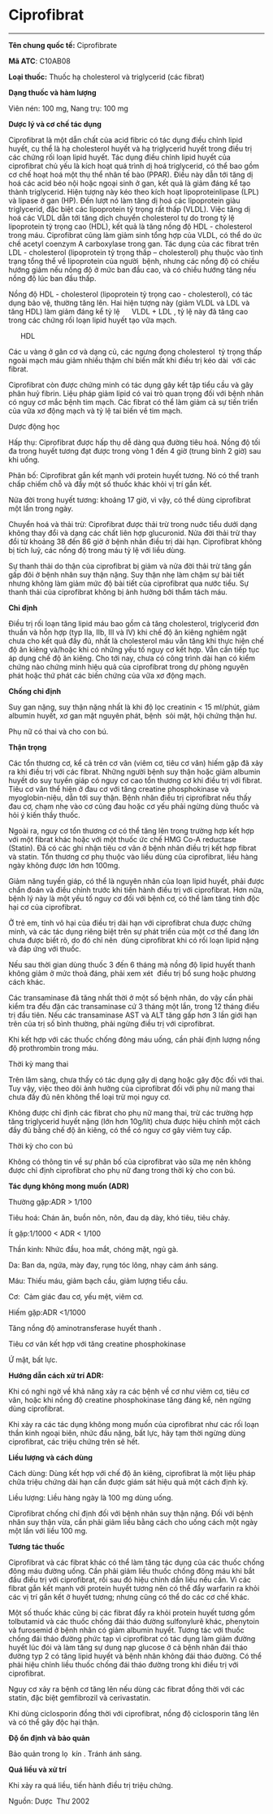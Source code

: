 # Ciprofibrat

---

**Tên chung quốc tế:** Ciprofibrate

**Mã ATC**: C10AB08

**Loại thuốc:** Thuốc hạ cholesterol và triglycerid (các fibrat)

**Dạng thuốc và hàm lượng**

Viên nén: 100 mg, Nang trụ: 100 mg

**Dược lý và cơ chế tác dụng**

Ciprofibrat là một dẫn chất của acid fibric có tác dụng điều chỉnh lipid huyết, cụ thể là hạ cholesterol huyết và hạ triglycerid huyết trong điều trị các chứng rối loạn lipid huyết. Tác dụng điều chỉnh lipid huyết của ciprofibrat chủ yếu là kích hoạt quá trình dị hoá triglycerid, có thể bao gồm cơ chế hoạt hoá một thụ thể nhân tế bào (PPAR). Điều này dẫn tới tăng dị hoá các acid béo nội hoặc ngoại sinh ở gan, kết quả là giảm đáng kể tạo thành triglycerid. Hiện tượng này kéo theo kích hoạt lipoproteinlipase (LPL) và lipase ở gan (HP). Đến lượt nó làm tăng dị hoá các lipoprotein giàu triglycerid, đặc biệt các lipoprotein tỷ trọng rất thấp (VLDL). Việc tăng dị hoá các VLDL dẫn tới tăng dịch chuyển cholesterol tự do trong tỷ lệ lipoprotein tỷ trọng cao (HDL), kết quả là tăng nồng độ HDL - cholesterol trong máu. Ciprofibrat cũng làm giảm sinh tổng hợp của VLDL, có thể do ức chế acetyl coenzym A carboxylase trong gan. Tác dụng của các fibrat trên LDL - cholesterol (lipoprotein tỷ trọng thấp – cholesterol) phụ thuộc vào tình trạng tổng thể về lipoprotein của người  bệnh, nhưng các nồng độ có chiều hướng giảm nếu nồng độ ở mức ban đầu cao, và có chiều hướng tăng nếu nồng độ lúc ban đầu thấp.

Nồng độ HDL - cholesterol (lipoprotein tỷ trọng cao - cholesterol), có tác dụng bảo vệ, thường tăng lên. Hai hiện tượng này (giảm VLDL và LDL và tăng HDL) làm giảm đáng kể tỷ lệ      VLDL + LDL , tỷ lệ này đã tăng cao trong các chứng rối loạn lipid huyết tạo vữa mạch.

      HDL

Các u vàng ở gân cơ và dạng củ, các ngưng đọng cholesterol  tỷ trọng thấp ngoài mạch máu giảm nhiều thậm chí biến mất khi điều trị kéo dài  với các fibrat.

Ciprofibrat còn được chứng minh có tác dụng gây kết tập tiểu cầu và gây phân huỷ fibrin. Liệu pháp giảm lipid có vai trò quan trọng đối với bệnh nhân có nguy cơ mắc bệnh tim mạch. Các fibrat có thể làm giảm cả sự tiến triển của vữa xơ động mạch và tỷ lệ tai biến về tim mạch.

Dược động học

Hấp thụ: Ciprofibrat được hấp thụ dễ dàng qua đường tiêu hoá. Nồng độ tối đa trong huyết tương đạt được trong vòng 1 đến 4 giờ (trung bình 2 giờ) sau khi uống.

Phân bố: Ciprofibrat gắn kết mạnh với protein huyết tương. Nó có thể tranh chấp chiếm chỗ và đẩy một số thuốc khác khỏi vị trí gắn kết.

Nửa đời trong huyết tương: khoảng 17 giờ, vì vậy, có thể dùng ciprofibrat một lần trong ngày.

Chuyển hoá và thải trừ: Ciprofibrat được thải trừ trong nuớc tiểu dưới dạng không thay đổi và dạng các chất liên hợp glucuronid. Nửa đời thải trừ thay đổi từ khoảng 38 đến 86 giờ ở bệnh nhân điều trị dài hạn. Ciprofibrat không bị tích luỹ, các nồng độ trong máu tỷ lệ với liều dùng.

Sự thanh thải do thận của ciprofibrat bị giảm và nửa đời thải trừ tăng gần gấp đôi ở bệnh nhân suy thận nặng. Suy thận nhẹ làm chậm sự bài tiết nhưng không làm giảm mức độ bài tiết của ciprofibrat qua nước tiểu. Sự thanh thải của ciprofibrat không bị ảnh hưởng bởi thẩm tách máu.

**Chỉ định**

Điều trị rối loạn tăng lipid máu bao gồm cả tăng cholesterol, triglycerid đơn thuần và hỗn hợp (typ IIa, IIb, III và IV) khi chế độ ăn kiêng nghiêm ngặt chưa cho kết quả đầy đủ, nhất là cholesterol máu vẫn tăng khi thực hiện chế độ ăn kiêng và/hoặc khi có những yếu tố nguy cơ kết hợp. Vẫn cần tiếp tục áp dụng chế độ ăn kiêng. Cho tới nay, chưa có công trình dài hạn có kiểm chứng nào chứng minh hiệu quả của ciprofibrat trong dự phòng nguyên phát hoặc thứ phát các biến chứng của vữa xơ động mạch.

**Chống chỉ định**

Suy gan nặng, suy thận nặng nhất là khi độ lọc creatinin < 15 ml/phút, giảm albumin huyết, xơ gan mật nguyên phát, bệnh  sỏi mật, hội chứng thận hư.

Phụ nữ có thai và cho con bú.

**Thận trọng**

Các tổn thương cơ, kể cả trên cơ vân (viêm cơ, tiêu cơ vân) hiếm gặp đã xảy ra khi điều trị với các fibrat. Những người bệnh suy thận hoặc giảm albumin huyết do suy tuyến giáp có nguy cơ cao tổn thương cơ khi điều trị với fibrat. Tiêu cơ vân thể hiện ở đau cơ với tăng creatine phosphokinase và myoglobin-niệu, dẫn tới suy thận. Bệnh nhân điều trị ciprofibrat nếu thấy đau cơ, chạm nhẹ vào cơ cũng đau hoặc cơ yếu phải ngừng dùng thuốc và hỏi ý kiến thầy thuốc.

Ngoài ra, nguy cơ tổn thương cơ có thể tăng lên trong trường hợp kết hợp với một fibrat khác hoặc với một thuốc ức chế HMG Co-A reductase (Statin). Đã có các ghi nhận tiêu cơ vân ở bệnh nhân điều trị kết hợp fibrat và statin. Tổn thương cơ phụ thuộc vào liều dùng của ciprofibrat, liều hàng ngày không được lớn hơn 100mg.

Giảm năng tuyến giáp, có thể là nguyên nhân của loạn lipid huyết, phải được chẩn đoán và điều chỉnh trước khi tiến hành điều trị với ciprofibrat. Hơn nữa, bệnh lý này là một yếu tố nguy cơ đối với bệnh cơ, có thể làm tăng tính độc hại cơ của ciprofibrat.

Ở trẻ em, tính vô hại của điều trị dài hạn với ciprofibrat chưa được chứng minh, và các tác dụng riêng biệt trên sự phát triển của một cơ thể đang lớn chưa được biết rõ, do đó chỉ nên  dùng ciprofibrat khi có rối loạn lipid nặng và đáp ứng với thuốc.

Nếu sau thời gian dùng thuốc 3 đến 6 tháng mà nồng độ lipid huyết thanh không giảm ở mức thoả đáng, phải xem xét  điều trị bổ sung hoặc phương cách khác.

Các transaminase đã tăng nhất thời ở một số bệnh nhân, do vậy cần phải kiểm tra đều đặn các transaminase cứ 3 tháng một lần, trong 12 tháng điều trị đầu tiên. Nếu các transaminase AST và ALT tăng gấp hơn 3 lần giới hạn trên của trị số bình thường, phải ngừng điều trị với ciprofibrat.

Khi kết hợp với các thuốc chống đông máu uống, cần phải định lượng nồng độ prothrombin trong máu.

Thời kỳ mang thai

Trên lâm sàng, chưa thấy có tác dụng gây dị dạng hoặc gây độc đối với thai. Tuy vậy, việc theo dõi ảnh hưởng của ciprofibrat đối với phụ nữ mang thai chưa đầy đủ nên không thể loại trừ mọi nguy cơ.

Không được chỉ định các fibrat cho phụ nữ mang thai, trừ các trường hợp tăng triglycerid huyết nặng (lớn hơn 10g/lít) chưa được hiệu chỉnh một cách đầy đủ bằng chế độ ăn kiêng, có thể có nguy cơ gây viêm tuỵ cấp.

Thời kỳ cho con bú

Không có thông tin về sự phân bố của ciprofibrat vào sữa mẹ nên không được chỉ định ciprofibrat cho phụ nữ đang trong thời kỳ cho con bú.

**Tác dụng không mong muốn (ADR)**

Thường gặp:ADR > 1/100

Tiêu hoá: Chán ăn, buồn nôn, nôn, đau dạ dày, khó tiêu, tiêu chảy.

Ít gặp:1/1000 < ADR < 1/100

Thần kinh: Nhức đầu, hoa mắt, chóng mặt, ngủ gà.

Da: Ban da, ngứa, mày đay, rụng tóc lông, nhạy cảm ánh sáng.

Máu: Thiếu máu, giảm bạch cầu, giảm lượng tiểu cầu.

Cơ:  Cảm giác đau cơ, yếu mệt, viêm cơ.

Hiếm gặp:ADR <1/1000

Tăng nồng độ aminotransferase huyết thanh .

Tiêu cơ vân kết hợp với tăng creatine phosphokinase

Ứ mật, bất lực.

**Hướng dẫn cách xử trí ADR:**

Khi có nghi ngờ về khả năng xảy ra các bệnh về cơ như viêm cơ, tiêu cơ vân, hoặc khi nồng độ creatine phosphokinase tăng đáng kể, nên ngừng dùng ciprofibrat.

Khi xảy ra các tác dụng không mong muốn của ciprofibrat như các rối loạn thần kinh ngoại biên, nhức đầu nặng, bất lực, hãy tạm thời ngừng dùng ciprofibrat, các triệu chứng trên sẽ hết.

**Liều lượng và cách dùng**

Cách dùng: Dùng kết hợp với chế độ ăn kiêng, ciprofibrat là một liệu pháp chữa triệu chứng dài hạn cần được giám sát hiệu quả một cách định kỳ.

Liều lượng: Liều hàng ngày là 100 mg dùng uống.

Ciprofibrat chống chỉ định đối với bệnh nhân suy thận nặng. Đối với bệnh nhân suy thận vừa, cần phải giảm liều bằng cách cho uống cách một ngày một lần với liều 100 mg.

**Tương tác thuốc**

Ciprofibrat và các fibrat khác có thể làm tăng tác dụng của các thuốc chống đông máu đường uống. Cần phải giảm liều thuốc chống đông máu khi bắt đầu điều trị với ciprofibrat, rồi sau đó hiệu chỉnh dần liều nếu cần. Vì các fibrat gắn kết mạnh với protein huyết tương nên có thể đẩy warfarin ra khỏi các vị trí gắn kết ở huyết tương; nhưng cũng có thể do các cơ chế khác.

Một số thuốc khác cũng bị các fibrat đẩy ra khỏi protein huyết tương gồm tolbutamid và các thuốc chống đái tháo đường sulfonylurê khác, phenytoin và furosemid ở bệnh nhân có giảm albumin huyết. Tương tác với thuốc chống đái tháo đường phức tạp vì ciprofibrat có tác dụng làm giảm đường huyết lúc đói và làm tăng sự dung nạp glucose ở cả bệnh nhân đái tháo đường typ 2 có tăng lipid huyết và bệnh nhân không đái tháo đường. Có thể phải hiệu chỉnh liều thuốc chống đái tháo đường trong khi điều trị với ciprofibrat.

Nguy cơ xảy ra bệnh cơ tăng lên nếu dùng các fibrat đồng thời với các statin, đặc biệt gemfibrozil và cerivastatin.

Khi dùng ciclosporin đồng thời với ciprofibrat, nồng độ ciclosporin tăng lên và có thể gây độc hại thận.

**Độ ổn định và bảo quản**

Bảo quản trong lọ  kín . Tránh ánh sáng.

**Quá liều và xử trí**

Khi xảy ra quá liều, tiến hành điều trị triệu chứng.

Nguồn: Dược  Thư 2002